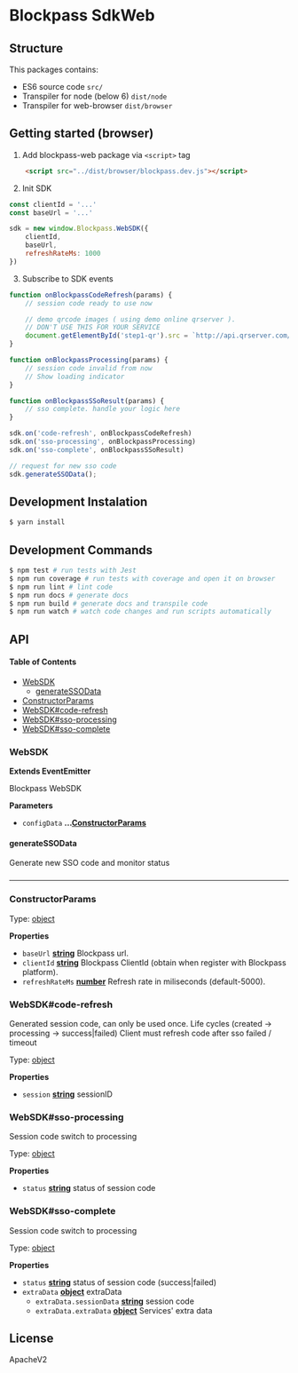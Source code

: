 # Blockpass SdkWeb

## Structure

This packages contains:

-   ES6 source code `src/`
-   Transpiler for node (below 6) `dist/node`
-   Transpiler for web-browser `dist/browser`

## Getting started (browser)

1.  Add blockpass-web package via `<script>` tag

```html
    <script src="../dist/browser/blockpass.dev.js"></script>
```

2.  Init SDK

```javascript
const clientId = '...'
const baseUrl = '...'

sdk = new window.Blockpass.WebSDK({
    clientId,
    baseUrl,
    refreshRateMs: 1000
})
```

3.  Subscribe to SDK events

```javascript
function onBlockpassCodeRefresh(params) {
    // session code ready to use now

    // demo qrcode images ( using demo online qrserver ). 
    // DON'T USE THIS FOR YOUR SERVICE
    document.getElementById('step1-qr').src = `http://api.qrserver.com/v1/create-qr-code/?data=${JSON.stringify(params)}`
}

function onBlockpassProcessing(params) {
    // session code invalid from now
    // Show loading indicator
}

function onBlockpassSSoResult(params) {
    // sso complete. handle your logic here
}

sdk.on('code-refresh', onBlockpassCodeRefresh)
sdk.on('sso-processing', onBlockpassProcessing)
sdk.on('sso-complete', onBlockpassSSoResult)

// request for new sso code
sdk.generateSSOData();
```

## Development Instalation

```sh
$ yarn install
```

## Development Commands

```sh
$ npm test # run tests with Jest
$ npm run coverage # run tests with coverage and open it on browser
$ npm run lint # lint code
$ npm run docs # generate docs
$ npm run build # generate docs and transpile code
$ npm run watch # watch code changes and run scripts automatically
```

## API

<!-- Generated by documentation.js. Update this documentation by updating the source code. -->

#### Table of Contents

-   [WebSDK](#websdk)
    -   [generateSSOData](#generatessodata)
-   [ConstructorParams](#constructorparams)
-   [WebSDK#code-refresh](#websdkcode-refresh)
-   [WebSDK#sso-processing](#websdksso-processing)
-   [WebSDK#sso-complete](#websdksso-complete)

### WebSDK

**Extends EventEmitter**

Blockpass WebSDK

**Parameters**

-   `configData` **...[ConstructorParams](#constructorparams)** 

#### generateSSOData

Generate new SSO code and monitor status

### 

* * *

### ConstructorParams

Type: [object](https://developer.mozilla.org/docs/Web/JavaScript/Reference/Global_Objects/Object)

**Properties**

-   `baseUrl` **[string](https://developer.mozilla.org/docs/Web/JavaScript/Reference/Global_Objects/String)** Blockpass url.
-   `clientId` **[string](https://developer.mozilla.org/docs/Web/JavaScript/Reference/Global_Objects/String)** Blockpass ClientId (obtain when register with Blockpass platform).
-   `refreshRateMs` **[number](https://developer.mozilla.org/docs/Web/JavaScript/Reference/Global_Objects/Number)** Refresh rate in miliseconds (default-5000).

### WebSDK#code-refresh

Generated session code, can only be used once. Life cycles (created -> processing -> success|failed) 
Client must refresh code after sso failed / timeout

Type: [object](https://developer.mozilla.org/docs/Web/JavaScript/Reference/Global_Objects/Object)

**Properties**

-   `session` **[string](https://developer.mozilla.org/docs/Web/JavaScript/Reference/Global_Objects/String)** sessionID

### WebSDK#sso-processing

Session code switch to processing

Type: [object](https://developer.mozilla.org/docs/Web/JavaScript/Reference/Global_Objects/Object)

**Properties**

-   `status` **[string](https://developer.mozilla.org/docs/Web/JavaScript/Reference/Global_Objects/String)** status of session code

### WebSDK#sso-complete

Session code switch to processing

Type: [object](https://developer.mozilla.org/docs/Web/JavaScript/Reference/Global_Objects/Object)

**Properties**

-   `status` **[string](https://developer.mozilla.org/docs/Web/JavaScript/Reference/Global_Objects/String)** status of session code (success|failed)
-   `extraData` **[object](https://developer.mozilla.org/docs/Web/JavaScript/Reference/Global_Objects/Object)** extraData
    -   `extraData.sessionData` **[string](https://developer.mozilla.org/docs/Web/JavaScript/Reference/Global_Objects/String)** session code
    -   `extraData.extraData` **[object](https://developer.mozilla.org/docs/Web/JavaScript/Reference/Global_Objects/Object)** Services' extra data

## License

ApacheV2
